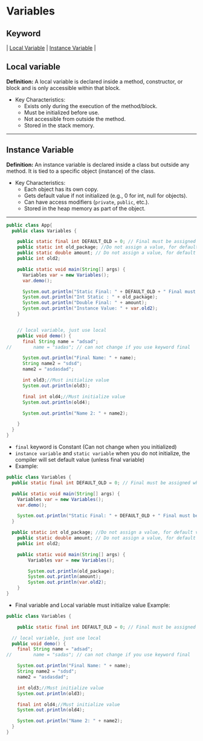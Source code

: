 # Variables

## Keyword
| [Local Variable](#local-variable) | [Instance Variable](#instance-variable) |

## Local variable
__Definition:__
A local variable is declared inside a method, constructor, or block and is only accessible within that block.
- Key Characteristics:
  - Exists only during the execution of the method/block.
  - Must be initialized before use.
  - Not accessible from outside the method.
  - Stored in the stack memory.

---------------------------
## Instance Variable
__Definition:__
An instance variable is declared inside a class but outside any method. It is tied to a specific object (instance) of the class.
- Key Characteristics:
  - Each object has its own copy.
  - Gets default value if not initialized (e.g., 0 for int, null for objects).
  - Can have access modifiers (`private`, `public`, etc.).
  - Stored in the heap memory as part of the object.

-----------------------------
```java
public class App{
  public class Variables {

    public static final int DEFAULT_OLD = 0; // Final must be assigned when you initialize
    public static int old_package; //Do not assign a value, for default value is O
    public static double amount; // Do not assign a value, for default value is OD
    public int old2;

    public static void main(String[] args) {
      Variables var = new Variables();
      var.demo();

      System.out.println("Static Final: " + DEFAULT_OLD + " Final must be assigned when you initialize");
      System.out.println("Int Static : " + old_package);
      System.out.println("Double Final: " + amount);
      System.out.println("Instance Value: " + var.old2);
    }


    // local variable, just use local
    public void demo() {
      final String name = "adsad";
//        name = "sadas"; // can not change if you use keyword final

      System.out.println("Final Name: " + name);
      String name2 = "sdsd";
      name2 = "asdasdad";

      int old3;//Must initialize value
      System.out.println(old3);

      final int old4;//Must initialize value
      System.out.println(old4);

      System.out.println("Name 2: " + name2);

    }
  }
}
```
- `final` keyword is Constant (Can not change when you initialized)
- `instance variable` and `static variable` when you do not initialize, the compiler will set default value (unless final variable)
- Example:
```java
public class Variables {
  public static final int DEFAULT_OLD = 0; // Final must be assigned when you initialize

  public static void main(String[] args) {
    Variables var = new Variables();
    var.demo();

    System.out.println("Static Final: " + DEFAULT_OLD + " Final must be assigned when you initialize");
  }

  public static int old_package; //Do not assign a value, for default value is O
    public static double amount; // Do not assign a value, for default value is OD
    public int old2;

    public static void main(String[] args) {
        Variables var = new Variables();

        System.out.println(old_package);
        System.out.println(amount);
        System.out.println(var.old2);
    }
}
```

- Final variable and Local variable must initialize value
Example:
```java
public class Variables {

    public static final int DEFAULT_OLD = 0; // Final must be assigned when you initialize

  // local variable, just use local
  public void demo() {
    final String name = "adsad";
//        name = "sadas"; // can not change if you use keyword final

    System.out.println("Final Name: " + name);
    String name2 = "sdsd";
    name2 = "asdasdad";

    int old3;//Must initialize value
    System.out.println(old3);

    final int old4;//Must initialize value
    System.out.println(old4);

    System.out.println("Name 2: " + name2);
  }
}
```